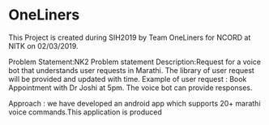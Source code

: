 # OneLiners
This Project is created during SIH2019 by Team OneLiners for NCORD at NITK on 02/03/2019.

Problem Statement:NK2
Problem statement Description:Request for a voice bot that understands user requests in Marathi. The library of user request will be provided and updated with time.
Example of user request : Book Appointment with Dr Joshi at 5pm. The voice bot can provide responses.

Approach :
 we have developed an android app which supports 20+ marathi voice commands.This application is produced 
